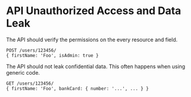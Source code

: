 # API Unauthorized Access and Data Leak

The API should verify the permissions on the every resource and field.

```text
POST /users/123456/
{ firstName: 'Foo', isAdmin: true }
```

The API should not leak confidential data. This often happens when using generic code.

```text
GET /users/123456/
{ firstName: 'Foo', bankCard: { number: '...', ... } }
```

